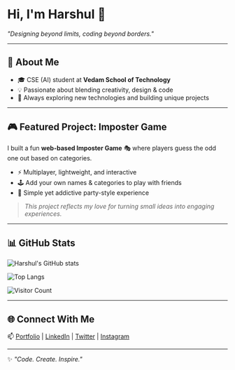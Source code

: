 # Hi, I'm Harshul 👋  
*"Designing beyond limits, coding beyond borders."*  

---

## 🚀 About Me
- 🎓 CSE (AI) student at **Vedam School of Technology**  
- 💡 Passionate about blending creativity, design & code  
- 🌱 Always exploring new technologies and building unique projects  

---

## 🎮 Featured Project: Imposter Game
I built a fun **web-based Imposter Game** 🎭 where players guess the odd one out based on categories.  
- ⚡ Multiplayer, lightweight, and interactive  
- 🕹️ Add your own names & categories to play with friends  
- 🔄 Simple yet addictive party-style experience  

> *This project reflects my love for turning small ideas into engaging experiences.*  

---

## 📊 GitHub Stats
![Harshul's GitHub stats](https://github-readme-stats.vercel.app/api?username=harshul23&show_icons=true&theme=tokyonight)  

![Top Langs](https://github-readme-stats.vercel.app/api/top-langs/?username=harshul01&layout=compact&theme=tokyonight)  

![Visitor Count](https://komarev.com/ghpvc/?username=harshul01&style=flat-square&color=blue)  

---

## 🌐 Connect With Me
📫 [Portfolio](#) | [LinkedIn](#) | [Twitter](#) | [Instagram](#)  

---
✨ *"Code. Create. Inspire."*
